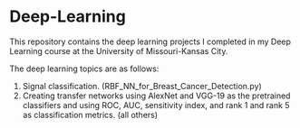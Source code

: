 # Deep-Learning

This repository contains the deep learning projects I completed in my Deep Learning course at the University of Missouri-Kansas City.

The deep learning topics are as follows:

1. Signal classification. (RBF_NN_for_Breast_Cancer_Detection.py)
2. Creating transfer networks using AlexNet and VGG-19 as the pretrained classifiers and using ROC, AUC, sensitivity index, and rank 1 and rank 5 as classification metrics. (all others)
